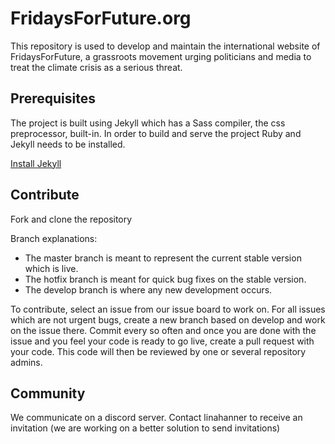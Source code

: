 # FridaysForFuture.org
This repository is used to develop and maintain the international website of FridaysForFuture, a grassroots movement urging politicians and media to treat the climate crisis as a serious threat.

## Prerequisites
The project is built using Jekyll which has a Sass compiler, the css preprocessor, built-in. In order to build and serve the project Ruby and Jekyll needs to be installed.

[Install Jekyll](https://jekyllrb.com/docs/installation/)

## Contribute
Fork and clone the repository

Branch explanations:
- The master branch is meant to represent the current stable version which is live.
- The hotfix branch is meant for quick bug fixes on the stable version.
- The develop branch is where any new development occurs.

To contribute, select an issue from our issue board to work on. For all issues which are not urgent bugs, create a new branch based on develop and work on the issue there. Commit every so often and once you are done with the issue and you feel your code is ready to go live, create a pull request with your code. This code will then be reviewed by one or several repository admins.

## Community
We communicate on a discord server. Contact linahanner to receive an invitation (we are working on a better solution to send invitations)